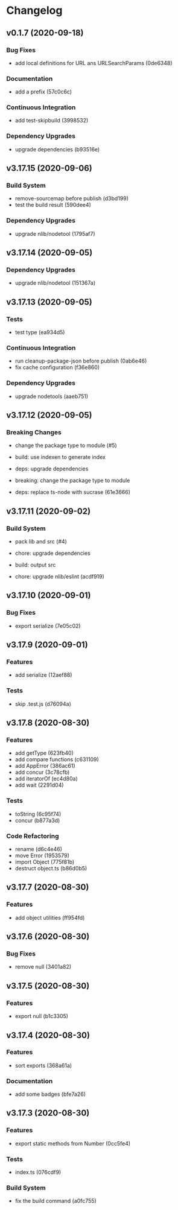 # Changelog

## v0.1.7 (2020-09-18)

### Bug Fixes

- add local definitions for URL ans URLSearchParams (0de6348)

### Documentation

- add a prefix (57c0c6c)

### Continuous Integration

- add test-skipbuild (3998532)

### Dependency Upgrades

- upgrade dependencies (b93516e)


## v3.17.15 (2020-09-06)

### Build System

- remove-sourcemap before publish (d3bd199)
- test the build result (590dee4)

### Dependency Upgrades

- upgrade nlib/nodetool (1795af7)


## v3.17.14 (2020-09-05)

### Dependency Upgrades

- upgrade nlib/nodetool (151367a)


## v3.17.13 (2020-09-05)

### Tests

- test type (ea934d5)

### Continuous Integration

- run cleanup-package-json before publish (0ab6e46)
- fix cache configuration (f36e860)

### Dependency Upgrades

- upgrade nodetools (aaeb751)


## v3.17.12 (2020-09-05)

### Breaking Changes

- change the package type to module (#5)

* build: use indexen to generate index

* deps: upgrade dependencies

* breaking: change the package type to module

* deps: replace ts-node with sucrase (61e3666)


## v3.17.11 (2020-09-02)

### Build System

- pack lib and src (#4)

* chore: upgrade dependencies

* build: output src

* chore: upgrade nlib/eslint (acdf919)


## v3.17.10 (2020-09-01)

### Bug Fixes

- export serialize (7e05c02)


## v3.17.9 (2020-09-01)

### Features

- add serialize (12aef88)

### Tests

- skip .test.js (d76094a)


## v3.17.8 (2020-08-30)

### Features

- add getType (623fb40)
- add compare functions (c631109)
- add AppError (386ac61)
- add concur (3c78cfb)
- add iteratorOf (ec4d80a)
- add wait (2291d04)

### Tests

- toString (6c95f74)
- concur (b877a3d)

### Code Refactoring

- rename (d6c4e46)
- move Error (1953579)
- import Object (775f81b)
- destruct object.ts (b86d0b5)


## v3.17.7 (2020-08-30)

### Features

- add object utilities (ff954fd)


## v3.17.6 (2020-08-30)

### Bug Fixes

- remove null (3401a82)


## v3.17.5 (2020-08-30)

### Features

- export null (b1c3305)


## v3.17.4 (2020-08-30)

### Features

- sort exports (368a61a)

### Documentation

- add some badges (bfe7a26)


## v3.17.3 (2020-08-30)

### Features

- export static methods from Number (0cc5fe4)

### Tests

- index.ts (076cdf9)

### Build System

- fix the build command (a0fc755)


